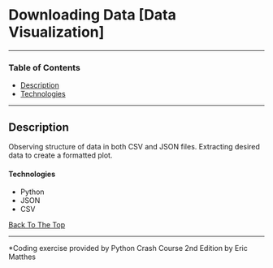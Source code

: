 # Downloading Data [Data Visualization]

---

### Table of Contents

- [Description](#description)
- [Technologies](#technologies)

---

## Description

Observing structure of data in both CSV and JSON files. Extracting desired data to create a formatted plot.

#### Technologies

- Python
- JSON
- CSV

[Back To The Top](#read-me-template)

---
*Coding exercise provided by Python Crash Course 2nd Edition by Eric Matthes
